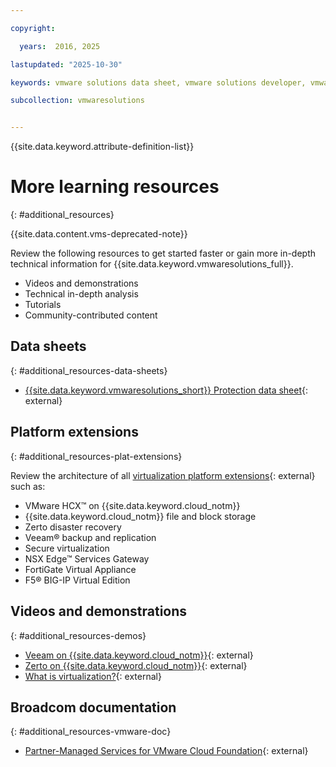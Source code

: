 ```yaml
---

copyright:

  years:  2016, 2025

lastupdated: "2025-10-30"

keywords: vmware solutions data sheet, vmware solutions developer, vmware solutions video

subcollection: vmwaresolutions


---
```


{{site.data.keyword.attribute-definition-list}}

# More learning resources
{: #additional_resources}

{{site.data.content.vms-deprecated-note}}

Review the following resources to get started faster or gain more in-depth technical information for {{site.data.keyword.vmwaresolutions_full}}.

* Videos and demonstrations
* Technical in-depth analysis
* Tutorials
* Community-contributed content

## Data sheets
{: #additional_resources-data-sheets}

* [{{site.data.keyword.vmwaresolutions_short}} Protection data sheet](https://www.ibm.com/software/reports/compatibility/clarity-reports/report/html/softwareReqsForProduct?deliverableId=236C87407E7411E6BA51E79BE9476040){: external}

## Platform extensions
{: #additional_resources-plat-extensions}

Review the architecture of all [virtualization platform extensions](https://www.ibm.com/think/topics/virtualization){: external} such as:

* VMware HCX™ on {{site.data.keyword.cloud_notm}}
* {{site.data.keyword.cloud_notm}} file and block storage
* Zerto disaster recovery
* Veeam® backup and replication
* Secure virtualization
* NSX Edge™ Services Gateway
* FortiGate Virtual Appliance
* F5® BIG-IP Virtual Edition

## Videos and demonstrations
{: #additional_resources-demos}

* [Veeam on {{site.data.keyword.cloud_notm}}](https://www.ibm.com/products/veeam){: external}
* [Zerto on {{site.data.keyword.cloud_notm}}](https://www.ibm.com/products/zerto){: external}
* [What is virtualization?](https://www.ibm.com/think/topics/virtualization){: external}

## Broadcom documentation
{: #additional_resources-vmware-doc}

* [Partner-Managed Services for VMware Cloud Foundation](https://www.vmware.com/solutions/partner-managed-services){: external}

